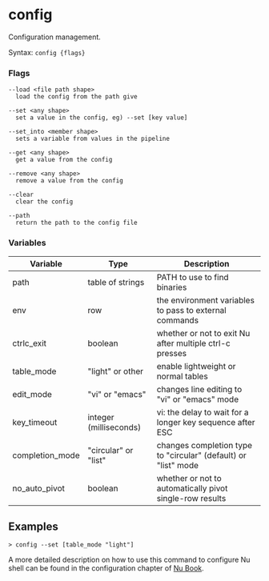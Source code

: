 # config

Configuration management.

Syntax: `config {flags}`

### Flags

    --load <file path shape>
      load the config from the path give

    --set <any shape>
      set a value in the config, eg) --set [key value]

    --set_into <member shape>
      sets a variable from values in the pipeline

    --get <any shape>
      get a value from the config

    --remove <any shape>
      remove a value from the config

    --clear
      clear the config

    --path
      return the path to the config file

### Variables

| Variable        | Type                   | Description                                                    |
| --------------- | ---------------------- | -------------------------------------------------------------- |
| path            | table of strings       | PATH to use to find binaries                                   |
| env             | row                    | the environment variables to pass to external commands         |
| ctrlc_exit      | boolean                | whether or not to exit Nu after multiple ctrl-c presses        |
| table_mode      | "light" or other       | enable lightweight or normal tables                            |
| edit_mode       | "vi" or "emacs"        | changes line editing to "vi" or "emacs" mode                   |
| key_timeout     | integer (milliseconds) | vi: the delay to wait for a longer key sequence after ESC      |
| completion_mode | "circular" or "list"   | changes completion type to "circular" (default) or "list" mode |
| no_auto_pivot   | boolean                | whether or not to automatically pivot single-row results       |

## Examples

```shell
> config --set [table_mode "light"]
```

A more detailed description on how to use this command to configure Nu shell can be found in the configuration chapter of [Nu Book](https://www.nushell.sh/book/en/configuration.html).
